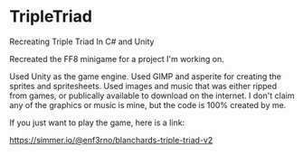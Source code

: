 # TripleTriad
Recreating Triple Triad In C# and Unity

Recreated the FF8 minigame for a project I'm working on.

Used Unity as the game engine.  Used GIMP and asperite for creating the sprites and spritesheets.  Used images and music that was either ripped from games, or publically available to download on the internet.  I don't claim any of the graphics or music is mine, but the code is 100% created by me.

If you just want to play the game, here is a link:

https://simmer.io/@enf3rno/blanchards-triple-triad-v2
